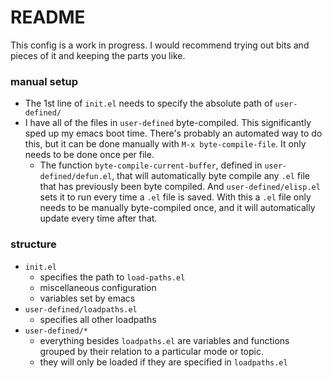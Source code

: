 # README #

This config is a work in progress. I would recommend trying out bits and pieces of it and keeping the parts you like. 

### manual setup ###

* The 1st line of `init.el` needs to specify the absolute path of `user-defined/`
* I have all of the files in `user-defined` byte-compiled. This significantly sped up my emacs boot time. There's probably an automated way to do this, but it can be done manually with `M-x byte-compile-file`. It only needs to be done once per file. 
    * The function `byte-compile-current-buffer`, defined in `user-defined/defun.el`, that will automatically byte compile any `.el` file that has previously been byte compiled. And `user-defined/elisp.el` sets it to run every time a `.el` file is saved. With this a `.el` file only needs to be manually byte-compiled once, and it will automatically update every time after that.

### structure ###

* `init.el` 
    * specifies the path to `load-paths.el`
    * miscellaneous configuration
    * variables set by emacs
* `user-defined/loadpaths.el`
    * specifies all other loadpaths
* `user-defined/*`
    * everything besides `loadpaths.el` are variables and functions grouped by their relation to a particular mode or topic.
    * they will only be loaded if they are specified in `loadpaths.el`